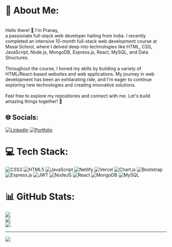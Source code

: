 # 💫 About Me:
<br>Hello there! 👋 I'm Pranay,<br> a passionate full-stack web developer hailing from India. I recently completed an intensive 10-month full-stack web development course at Masai School, where I delved deep into technologies like HTML, CSS, JavaScript, Node.js, MongoDB, Express.js, React, MySQL, and Data Structures. <br><br>Throughout the course, I honed my skills by building a variety of HTML/React-based websites and web applications. My journey in web development has been an exhilarating ride, and I'm eager to continue exploring new technologies and creating innovative solutions. <br><br>Feel free to explore my repositories and connect with me. Let's build amazing things together! 🚀<br>


## 🌐 Socials:
[![LinkedIn](https://cdn-icons-png.flaticon.com/128/145/145807.png)](https://www.linkedin.com/in/pranay-mishra-31b5a0240/)
[![Portfolio](https://cdn-icons-png.flaticon.com/128/2555/2555328.png)](https://thepranaymishra.github.io/) <br/>

# 💻 Tech Stack:
![CSS3](https://img.shields.io/badge/css3-%231572B6.svg?style=for-the-badge&logo=css3&logoColor=white) ![HTML5](https://img.shields.io/badge/html5-%23E34F26.svg?style=for-the-badge&logo=html5&logoColor=white) ![JavaScript](https://img.shields.io/badge/javascript-%23323330.svg?style=for-the-badge&logo=javascript&logoColor=%23F7DF1E) ![Netlify](https://img.shields.io/badge/netlify-%23000000.svg?style=for-the-badge&logo=netlify&logoColor=#00C7B7) ![Vercel](https://img.shields.io/badge/vercel-%23000000.svg?style=for-the-badge&logo=vercel&logoColor=white) ![Chart.js](https://img.shields.io/badge/chart.js-F5788D.svg?style=for-the-badge&logo=chart.js&logoColor=white) ![Bootstrap](https://img.shields.io/badge/bootstrap-%23563D7C.svg?style=for-the-badge&logo=bootstrap&logoColor=white) ![Express.js](https://img.shields.io/badge/express.js-%23404d59.svg?style=for-the-badge&logo=express&logoColor=%2361DAFB) ![JWT](https://img.shields.io/badge/JWT-black?style=for-the-badge&logo=JSON%20web%20tokens) ![NodeJS](https://img.shields.io/badge/node.js-6DA55F?style=for-the-badge&logo=node.js&logoColor=white) ![React](https://img.shields.io/badge/react-%2320232a.svg?style=for-the-badge&logo=react&logoColor=%2361DAFB) ![MongoDB](https://img.shields.io/badge/MongoDB-%234ea94b.svg?style=for-the-badge&logo=mongodb&logoColor=white) ![MySQL](https://img.shields.io/badge/mysql-%2300f.svg?style=for-the-badge&logo=mysql&logoColor=white)
# 📊 GitHub Stats:
![](https://github-readme-stats.vercel.app/api/top-langs/?username=THEPRANAYMISHRA&theme=react&hide_border=false&include_all_commits=false&count_private=false&layout=compact)<br/>
![](https://github-readme-stats.vercel.app/api?username=THEPRANAYMISHRA&theme=react&hide_border=false&include_all_commits=false&count_private=false)<br/>
![](https://github-readme-streak-stats.herokuapp.com/?user=THEPRANAYMISHRA&theme=react&hide_border=false)<br/>

---
[![](https://visitcount.itsvg.in/api?id=THEPRANAYMISHRA&icon=8&color=9)](https://visitcount.itsvg.in)

<!-- Proudly created with GPRM ( https://gprm.itsvg.in ) -->
